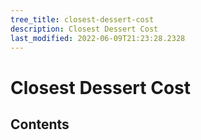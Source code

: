 ```yaml
---
tree_title: closest-dessert-cost
description: Closest Dessert Cost
last_modified: 2022-06-09T21:23:28.2328
---
```


# Closest Dessert Cost

## Contents
